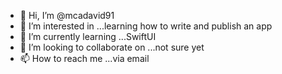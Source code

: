 - 👋 Hi, I’m @mcadavid91
- 👀 I’m interested in ...learning how to write and publish an app
- 🌱 I’m currently learning ...SwiftUI
- 💞️ I’m looking to collaborate on ...not sure yet
- 📫 How to reach me ...via email 

<!---
mcadavid91/mcadavid91 is a ✨ special ✨ repository because its `README.md` (this file) appears on your GitHub profile.
You can click the Preview link to take a look at your changes.
--->
